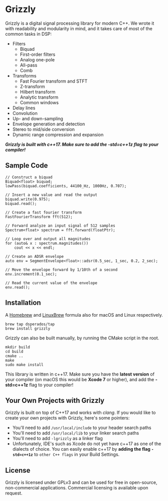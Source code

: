 # Grizzly

Grizzly is a digital signal processing library for modern C++. We wrote it with readability and modularity in mind, and it takes care of most of the common tasks in DSP:

 - Filters
 	- Biquad
 	- First-order filters
 	- Analog one-pole
 	- All-pass
 	- Comb
 - Transforms
 	- Fast Fourier transform and STFT
 	- Z-transform
 	- Hilbert transform
 	- Analytic transform
 	- Common windows
 - Delay lines
 - Convolution
 - Up- and down-sampling
 - Envelope generation and detection
 - Stereo to mid/side conversion
 - Dynamic range compression and expansion

***Grizzly is built with c++17. Make sure to add the -std=c++1z flag to your compiler!***

## Sample Code

```
// Construct a biquad
Biquad<float> biquad;
lowPass(biquad.coefficients, 44100_Hz, 1000Hz, 0.707);

// Insert a new value and read the output
biquad.write(0.975);
biquad.read();
```

```
// Create a fast fourier transform
FastFourierTransform fft(512);

// Forward analyze an input signal of 512 samples
Spectrum<float> spectrum = fft.forward(floatPtr);

// Loop over and output all magnitudes
for (auto& x : spectrum.magnitudes())
	cout << x << endl;
```

```
// Create an ADSR envelope
auto env = SegmentEnvelope<float>::adsr(0.5_sec, 1_sec, 0.2, 2_sec);

// Move the envelope forward by 1/10th of a second
env.increment(0.1_sec);

// Read the current value of the envelope
env.read();
```

## Installation

A [Homebrew](http://brew.sh) and [LinuxBrew](http://linuxbrew.sh) formula also for macOS and Linux respectively.

```
brew tap dsperados/tap
brew install grizzly
```

Grizzly can also be built manually, by running the CMake script in the root.

```
mkdir build
cd build
cmake ..
make
sudo make install
```

This library is written in c++17. Make sure you have the **latest version** of your compiler (on macOS this would be **Xcode 7** or higher), and add the **-std=c++1z** flag to your compiler!

## Your Own Projects with Grizzly

Grizzly is built on top of C++17 and works with *clang*. If you would like to create your own projects with Grizzly, here's some pointers:

 - You'll need to add `/usr/local/include` to your header search paths
 - You'll need to add `/usr/local/lib` to your linker search paths
 - You'll need to add `-lgrizzly` as a linker flag
 - Unfortunately, IDE's such as Xcode do not yet have c++17 as one of the dialects of choice. You can easily enable c++17 by **adding the flag `-std=c++1z`** to `other C++ flags` in your Build Settings.

## License

Grizzly is licensed under GPLv3 and can be used for free in open-source, non-commercial applications. Commercial licensing is available upon request.